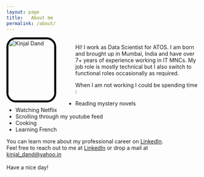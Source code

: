 ```yaml
---
layout: page
title:   About me
permalink: /about/
---
```


<p><img src="../images/IMG_2554 - Copy.JPG" alt="Kinjal Dand" height="160" width="120" style='float:left;margin-right:50px;border:5px solid #000;border-radius: 25px;'><span style='display:inline'><br/>Hi! I work as Data Scientist for ATOS. I am born and brought up in Mumbai, India and have over 7+ years of experience working in IT MNCs.
My job role is mostly technical but I also switch to functional roles occasionally as required.<br/></span></p>


When I am not working I could be spending time :
<ul>
  <li>Reading mystery novels</li>
  <li>Watching Netflix</li>
  <li>Scrolling through my youtube feed</li>
  <li>Cooking</li>
  <li>Learning French</li>
</ul>

You can learn more about my professional career on <a href='https://www.linkedin.com/in/kinjaldand/'>LinkedIn</a>. <br/>
Feel free to reach out to me at <a href='https://www.linkedin.com/in/kinjaldand/'>LinkedIn</a> or drop a mail at [kinjal_dand@yahoo.in](mailto:kinjal_dand@yahoo.in)<br/><br/>Have a nice day! <br/><br/>



